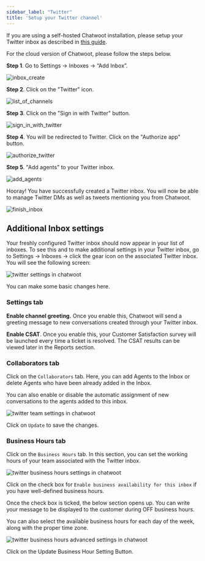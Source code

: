 ```yaml
---
sidebar_label: "Twitter"
title: 'Setup your Twitter channel'
---
```


If you are using a self-hosted Chatwoot installation, please setup your Twitter inbox as described in [this guide](/docs/self-hosted/configuration/features/integrations/twitter-channel-setup).

For the cloud version of Chatwoot, please follow the steps below.

**Step 1**. Go to Settings → Inboxes → “Add Inbox”.

![inbox_create](./images/twitter/add-inbox.png)

**Step 2**. Click on the "Twitter" icon.

![list_of_channels](./images/twitter/list_of_channels.png)

**Step 3**. Click on the "Sign in with Twitter" button.

![sign_in_with_twitter](./images/twitter/twitter-signin-in-chatwoot.png)

**Step 4**. You will be redirected to Twitter. Click on the "Authorize app" button.

![authorize_twitter](./images/twitter/auth-chatwoot-for-twitter.png)

**Step 5**. "Add agents" to your Twitter inbox.

![add_agents](./images/twitter/add-agents-to-twitter.png)

Hooray! You have successfully created a Twitter inbox. You will now be able to manage Twitter DMs as well as tweets mentioning you from Chatwoot.

![finish_inbox](./images/twitter/twitter-inbox-is-ready.png)

## Additional Inbox settings

Your freshly configured Twitter inbox should now appear in your list of inboxes. To see this and to make additional settings in your Twitter inbox, go to Settings → Inboxes → click the gear icon on the associated Twitter inbox. You will see the following screen:

![twitter settings in chatwoot](./images/twitter/twitter-settings-page.png)

You can make some basic changes here. 

### Settings tab

**Enable channel greeting.** Once you enable this, Chatwoot will send a greeting message to new conversations created through your Twitter inbox.

**Enable CSAT**. Once you enable this, your Customer Satisfaction survey will be launched every time a ticket is resolved. The CSAT results can be viewed later in the Reports section.

### Collaborators tab

Click on the `Collaborators` tab. Here, you can add Agents to the Inbox or delete Agents who have been already added in the Inbox.

You can also enable or disable the automatic assignment of new conversations to the agents added to this inbox.

![twitter team settings in chatwoot](./images/twitter/collaborators-setting-twitter.png)

Click on `Update` to save the changes.

### Business Hours tab

Click on the `Business Hours` tab. In this section, you can set the working hours of your team associated with the Twitter inbox.

![twitter business hours settings in chatwoot](./images/twitter/business-hrs-twitter.png)

Click on the check box for `Enable business availability for this inbox` if you have well-defined business hours.

Once the check box is ticked, the below section opens up. You can write your message to be displayed to the customer during OFF business hours.

You can also select the available business hours for each day of the week, along with the proper time zone.

![twitter business hours advanced settings in chatwoot](./images/twitter/business-hrs-adv-twitter.png)

Click on the Update Business Hour Setting Button.
